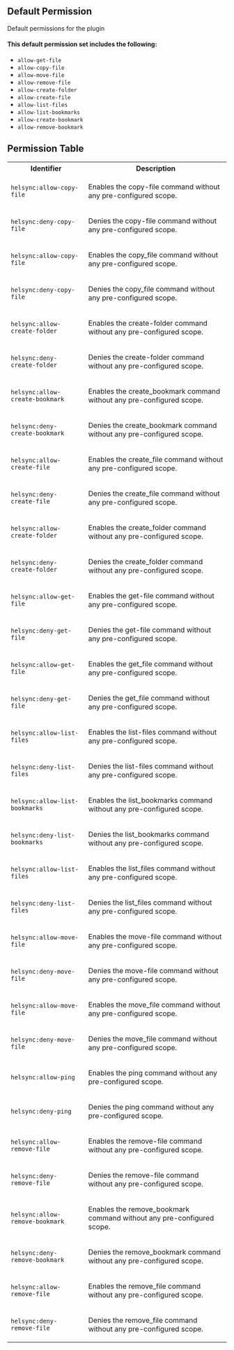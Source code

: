 ## Default Permission

Default permissions for the plugin

#### This default permission set includes the following:

- `allow-get-file`
- `allow-copy-file`
- `allow-move-file`
- `allow-remove-file`
- `allow-create-folder`
- `allow-create-file`
- `allow-list-files`
- `allow-list-bookmarks`
- `allow-create-bookmark`
- `allow-remove-bookmark`

## Permission Table

<table>
<tr>
<th>Identifier</th>
<th>Description</th>
</tr>


<tr>
<td>

`helsync:allow-copy-file`

</td>
<td>

Enables the copy-file command without any pre-configured scope.

</td>
</tr>

<tr>
<td>

`helsync:deny-copy-file`

</td>
<td>

Denies the copy-file command without any pre-configured scope.

</td>
</tr>

<tr>
<td>

`helsync:allow-copy-file`

</td>
<td>

Enables the copy_file command without any pre-configured scope.

</td>
</tr>

<tr>
<td>

`helsync:deny-copy-file`

</td>
<td>

Denies the copy_file command without any pre-configured scope.

</td>
</tr>

<tr>
<td>

`helsync:allow-create-folder`

</td>
<td>

Enables the create-folder command without any pre-configured scope.

</td>
</tr>

<tr>
<td>

`helsync:deny-create-folder`

</td>
<td>

Denies the create-folder command without any pre-configured scope.

</td>
</tr>

<tr>
<td>

`helsync:allow-create-bookmark`

</td>
<td>

Enables the create_bookmark command without any pre-configured scope.

</td>
</tr>

<tr>
<td>

`helsync:deny-create-bookmark`

</td>
<td>

Denies the create_bookmark command without any pre-configured scope.

</td>
</tr>

<tr>
<td>

`helsync:allow-create-file`

</td>
<td>

Enables the create_file command without any pre-configured scope.

</td>
</tr>

<tr>
<td>

`helsync:deny-create-file`

</td>
<td>

Denies the create_file command without any pre-configured scope.

</td>
</tr>

<tr>
<td>

`helsync:allow-create-folder`

</td>
<td>

Enables the create_folder command without any pre-configured scope.

</td>
</tr>

<tr>
<td>

`helsync:deny-create-folder`

</td>
<td>

Denies the create_folder command without any pre-configured scope.

</td>
</tr>

<tr>
<td>

`helsync:allow-get-file`

</td>
<td>

Enables the get-file command without any pre-configured scope.

</td>
</tr>

<tr>
<td>

`helsync:deny-get-file`

</td>
<td>

Denies the get-file command without any pre-configured scope.

</td>
</tr>

<tr>
<td>

`helsync:allow-get-file`

</td>
<td>

Enables the get_file command without any pre-configured scope.

</td>
</tr>

<tr>
<td>

`helsync:deny-get-file`

</td>
<td>

Denies the get_file command without any pre-configured scope.

</td>
</tr>

<tr>
<td>

`helsync:allow-list-files`

</td>
<td>

Enables the list-files command without any pre-configured scope.

</td>
</tr>

<tr>
<td>

`helsync:deny-list-files`

</td>
<td>

Denies the list-files command without any pre-configured scope.

</td>
</tr>

<tr>
<td>

`helsync:allow-list-bookmarks`

</td>
<td>

Enables the list_bookmarks command without any pre-configured scope.

</td>
</tr>

<tr>
<td>

`helsync:deny-list-bookmarks`

</td>
<td>

Denies the list_bookmarks command without any pre-configured scope.

</td>
</tr>

<tr>
<td>

`helsync:allow-list-files`

</td>
<td>

Enables the list_files command without any pre-configured scope.

</td>
</tr>

<tr>
<td>

`helsync:deny-list-files`

</td>
<td>

Denies the list_files command without any pre-configured scope.

</td>
</tr>

<tr>
<td>

`helsync:allow-move-file`

</td>
<td>

Enables the move-file command without any pre-configured scope.

</td>
</tr>

<tr>
<td>

`helsync:deny-move-file`

</td>
<td>

Denies the move-file command without any pre-configured scope.

</td>
</tr>

<tr>
<td>

`helsync:allow-move-file`

</td>
<td>

Enables the move_file command without any pre-configured scope.

</td>
</tr>

<tr>
<td>

`helsync:deny-move-file`

</td>
<td>

Denies the move_file command without any pre-configured scope.

</td>
</tr>

<tr>
<td>

`helsync:allow-ping`

</td>
<td>

Enables the ping command without any pre-configured scope.

</td>
</tr>

<tr>
<td>

`helsync:deny-ping`

</td>
<td>

Denies the ping command without any pre-configured scope.

</td>
</tr>

<tr>
<td>

`helsync:allow-remove-file`

</td>
<td>

Enables the remove-file command without any pre-configured scope.

</td>
</tr>

<tr>
<td>

`helsync:deny-remove-file`

</td>
<td>

Denies the remove-file command without any pre-configured scope.

</td>
</tr>

<tr>
<td>

`helsync:allow-remove-bookmark`

</td>
<td>

Enables the remove_bookmark command without any pre-configured scope.

</td>
</tr>

<tr>
<td>

`helsync:deny-remove-bookmark`

</td>
<td>

Denies the remove_bookmark command without any pre-configured scope.

</td>
</tr>

<tr>
<td>

`helsync:allow-remove-file`

</td>
<td>

Enables the remove_file command without any pre-configured scope.

</td>
</tr>

<tr>
<td>

`helsync:deny-remove-file`

</td>
<td>

Denies the remove_file command without any pre-configured scope.

</td>
</tr>
</table>
